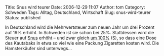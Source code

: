 Title: Snus wird teurer
Date: 2006-12-29 11:07
Author: tom
Category: Schweden
Tags: Alltag, Deutschland, Wirtschaft
Slug: snus-wird-teurer
Status: published

In Deutschland wird die Mehrwertsteuer zum neuen Jahr um drei Prozent
auf 19% erhöht. In Schweden ist sie schon bei 25%. Stattdessen wird die
Steuer auf [Snus](http://www.fiket.de/2006/05/14/wort-der-woche-snus/)
erhöht – und zwar gleich [um
100%](http://www.sr.se/cgi-bin/uppland/nyheter/artikel.asp?artikel=1112550)
(S), so dass eine Dose des Kautabaks in etwa so viel wie eine Packung
Zigaretten kosten wird. Die Hamsterkäufer sind unterwegs…

